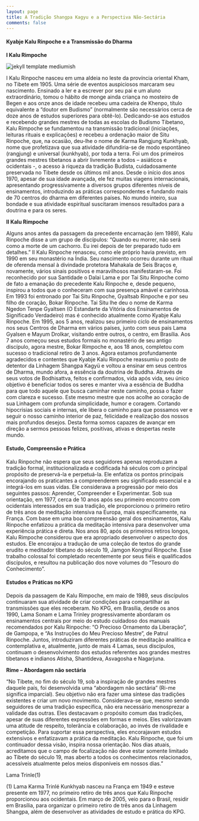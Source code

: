 ```yaml
---
layout: page
title: A Tradição Shangpa Kagyu e a Perspectiva Não-Sectária
comments: false
---
```



#### Kyabje Kalu Rinpoche e a Transmissão do Dharma

**I Kalu Rimpoche**

![jekyll template mediumish]({{site.baseurl}}/assets/images/theme1.jpg)

I Kalu Rinpoche nasceu em uma aldeia no leste da província oriental Kham, no Tibete em 1905. Uma série de eventos auspiciosos marcaram seu nascimento. Ensinado a ler e a escrever por seu pai e um aluno extraordinário, tomou o hábito de monge ainda criança no mosteiro de Begen e aos onze anos de idade recebeu uma cadeira de Khenpo, título equivalente a “doutor em Budismo” (normalmente são necessários cerca de doze anos de estudos superiores para obtê-lo). Dedicando-se aos estudos e recebendo grandes mestres de todas as escolas do Budismo Tibetano, Kalu Rimpoche se fundamentou na transmissão tradicional (iniciações, leituras rituais e explicações) e recebeu a ordenação maior de Situ Rinpoche, que, na ocasião, deu-lhe o nome de Karma Rangjung Kunkhyab, nome que profetizava que sua atividade difundiria-se de modo espontâneo (rangjung) e universal (kunkhyab), por toda a terra.
Foi um dos primeiros grandes mestres tibetanos a abrir livremente a todos – asiáticos e ocidentais -, o acesso à riqueza da tradição Budista, cuidadosamente preservada no Tibete desde os últimos mil anos. Desde o início dos anos 1970, apesar de sua idade avançada, ele fez muitas viagens internacionais, apresentando progressivamente a diversos grupos diferentes níveis de ensinamentos, introduzindo as práticas correspondentes e fundando mais de 70 centros do dharma em diferentes países. No mundo inteiro, sua bondade e sua atividade espiritual suscitaram imensos resultados para a doutrina e para os seres.
    
**II Kalu Rimpoche**

Alguns anos antes da passagem da precedente encarnação (em 1989), Kalu Rinpoche disse a um grupo de discípulos: “Quando eu morrer, não será como a morte de um cachorro. Eu irei depois de ter preparado tudo em detalhes.”
II Kalu Rinpoche renasceu, como ele próprio havia previsto, em 1990 em seu monastério na Índia. Seu nascimento ocorreu durante um ritual de oferenda mensal à divindade protetora Mahakala de Seis Braços e, novamente, vários sinais positivos e maravilhosos manifestaram-se.
Foi reconhecido por sua Santidade o Dalai Lama e por Tai Situ Rinpoche como de fato a emanação do precedente Kalu Rinpoche e, desde pequeno, inspirou a todos que o conheceram com sua presença amável e carinhosa.
Em 1993 foi entronado por Tai Situ Rinpoche, Gyaltsab Rinpoche e por seu filho de coração, Bokar Rinpoche. Tai Situ lhe deu o nome de Karma Ngedon Tenpe Gyaltsen (O Estandarte da Vitória dos Ensinamentos de Significado Verdadeiro) mas é conhecido atualmente como Kyabje Kalu Rinpoche. Em 1995, aos 5 anos, realizou seu primeiro ciclo de ensinamentos nos seus Centros de Dharma em vários países, junto com seus pais Lama Gyalsen e Mayum Drolkar, visitando entre outros, o centro, em Brasília. Aos 7 anos começou seus estudos formais no monastério de seu antigo discípulo, agora mestre, Bokar Rimpoche e, aos 18 anos, completou com sucesso o tradicional retiro de 3 anos.
Agora estamos profundamente agradecidos e contentes que Kyabje Kalu Rinpoche reassumiu o posto de detentor da Linhagem Shangpa Kagyü e voltou a ensinar em seus centros de Dharma, mundo afora, a essência da doutrina de Buddha. Através de seus votos de Bodhisattva, feitos e confirmados, vida após vida, seu único objetivo é beneficiar todos os seres e manter viva a essência de Buddha para que todo aquele que busca caminhar neste caminho, possa o fazer com clareza e sucesso.
Este mesmo mestre que nos acolhe ao coração de sua Linhagem com profunda simplicidade, humor e coragem. Cortando hipocrisias sociais e internas, ele libera o caminho para que possamos ver e seguir o nosso caminho interior de paz, felicidade e realização dos nossos mais profundos desejos. Desta forma somos capazes de avançar em direção a sermos pessoas felizes, positivas, ativas e despertas neste mundo.

#### Estudo, Compreensão e Prática

Kalu Rinpoche não espera que seus seguidores apenas reproduzam a tradição formal, institucionalizada e codificada há séculos com o principal propósito de preservá-la e perpetuá-la. Ele enfatiza os pontos principais encorajando os praticantes a compreenderem seu significado essencial e a integrá-los em suas vidas. Ele considerava a progressão por meio dos seguintes passos: Aprender, Compreender e Experimentar.
Sob sua orientação, em 1977, cerca de 10 anos após seu primeiro encontro com ocidentais interessados em sua tradição, ele proporcionou o primeiro retiro de três anos de meditação intensiva na Europa, mais especificamente, na França. Com base em uma boa compreensão geral dos ensinamentos, Kalu Rinpoche enfatizou a prática da meditação intensiva para desenvolver uma experiência prática e direta.
Nos anos 80, após os primeiros retiros longos, Kalu Rimpoche considerou que era apropriado desenvolver o aspecto dos estudos. Ele encorajou a tradução de uma coleção de textos do grande erudito e meditador tibetano do século 19, Jamgon Kongtrul Rinpoche. Esse trabalho colossal foi completado recentemente por seus fiéis e qualificados discípulos, e resultou na publicação dos nove volumes do “Tesouro do Conhecimento”.

#### Estudos e Práticas no KPG

Depois da passagem de Kalu Rimpoche, em maio de 1989, seus discípulos continuaram sua atividade de criar condições para compartilhar as transmissões que eles receberam. No KPG, em Brasília, desde os anos 1990, Lama Sonam e Lama Trinley progressivamente abordaram os ensinamentos centrais por meio do estudo cuidadoso dos manuais recomendados por Kalu Rinpoche: “O Precioso Ornamento da Liberação”, de Gampopa, e “As Instruções do Meu Precioso Mestre”, de Patrul Rinpoche. Juntos, introduziram diferentes práticas de meditação analítica e contemplativa e, atualmente, junto de mais 4 Lamas, seus discípulos, continuam o desenvolvimento dos estudos referentes aos grandes mestres tibetanos e indianos Atisha, Shantideva, Asvagosha e Nagarjuna.

**Rime – Abordagem não sectária**

“No Tibete, no fim do século 19, sob a inspiração de grandes mestres daquele país, foi desenvolvida uma “abordagem não sectária” (Ri-me significa imparcial). Seu objetivo não era fazer uma síntese das tradições existentes e criar um novo movimento. Considerava-se que, mesmo sendo seguidores de uma tradição específica, não era necessário menosprezar a validade das outras. Eles destacavam o propósito comum das tradições, apesar de suas diferentes expressões em formas e meios. Eles valorizavam uma atitude de respeito, tolerância e colaboração, ao invés de rivalidade e competição. Para suportar essa perspectiva, eles encorajavam estudos extensivos e enfatizavam a prática da meditação.
Kalu Rinpoche, que foi um continuador dessa visão, inspira nossa orientação. Nos dias atuais, acreditamos que o campo de focalização não deve estar somente limitado ao Tibete do século 19, mas aberto a todos os conhecimentos relacionados, acessíveis atualmente pelos meios disponíveis em nossos dias.”

Lama Trinle(1)

(1) Lama Karma Trinlé Kunkhyab nasceu na França em 1949 e esteve presente em 1977, no primeiro retiro de três anos que Kalu Rinpoche proporcionou aos ocidentais. Em março de 2005, veio para o Brasil, residir em Brasília, para organizar o primeiro retiro de três anos da Linhagem Shangpa, além de desenvolver as atividades de estudo e prática do KPG.
